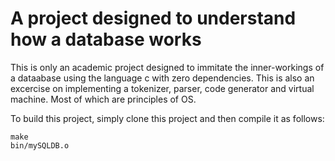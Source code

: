 
# A project designed to understand how a database works
This is only an academic project designed to immitate the inner-workings of a dataabase using the language c with zero dependencies. This is also an excercise on implementing a tokenizer, parser, code generator and virtual machine. Most of which are principles of OS.

To build this project, simply clone this project and then compile it as follows:
````
make
bin/mySQLDB.o
````
